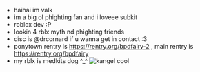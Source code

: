 - haihai im valk
- im a big ol phighting fan and i loveee subkit
- roblox dev :P
- lookin 4 rblx myth nd phighting friends
- disc is @drcornard if u wanna get in contact :3
- ponytown rentry is https://rentry.org/bpdfairy-2 , main rentry is https://rentry.org/bpdfairy
-  my rblx is medkits dog ^_^
   ![kangel cool](https://static.myfigurecollection.net/upload/pictures/2023/03/04/3490579.gif?width=190&height=190)
